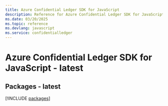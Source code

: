 ```yaml
---
title: Azure Confidential Ledger SDK for JavaScript
description: Reference for Azure Confidential Ledger SDK for JavaScript
ms.date: 03/20/2025
ms.topic: reference
ms.devlang: javascript
ms.service: confidentialledger
---
```

# Azure Confidential Ledger SDK for JavaScript - latest
## Packages - latest
[!INCLUDE [packages](confidential-ledger-index.md)]
